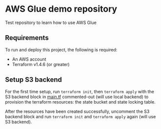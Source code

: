 # AWS Glue demo repository

Test repository to learn how to use AWS Glue

## Requirements

To run and deploy this project, the following is required:

- An AWS account
- Terraform v1.4.6 (or greater)

## Setup S3 backend

For the first time setup, run `terraform init`, then `terraform apply` with the S3 backend block in [main.tf](terraform/main.tf) commented-out (will use local backend) to provision the terraform resources: the state bucket and state locking table.

After the resources have been created successfully, uncomment the S3 backend block and run `terraform init` and `terraform apply` again (will use S3 backend).
